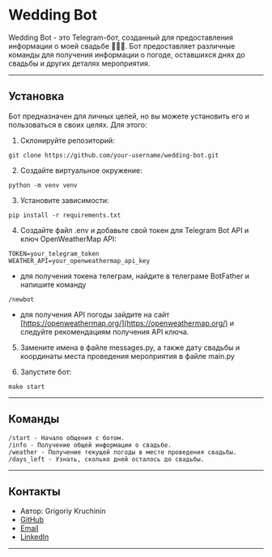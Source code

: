 # Wedding Bot

Wedding Bot - это Telegram-бот, созданный для предоставления информации о моей свадьбе 🥂🥂🥂. Бот предоставляет различные команды для получения информации о погоде, оставшихся днях до свадьбы и других деталях мероприятия.

***

## Установка

Бот предназначен для личных целей, но вы можете установить его и пользоваться в своих целях. Для этого:

1. Склонируйте репозиторий:
```
git clone https://github.com/your-username/wedding-bot.git
```

2. Создайте виртуальное окружение:
```
python -m venv venv
```

3. Установите зависимости:
```
pip install -r requirements.txt
```

4. Создайте файл .env и добавьте свой токен для Telegram Bot API и ключ OpenWeatherMap API:
```
TOKEN=your_telegram_token
WEATHER_API=your_openweathermap_api_key
```
- для получения токена телеграм, найдите в телеграме BotFather и напишите команду
```
/newbot
```

- для получения API погоды зайдите на сайт [https://openweathermap.org/](https://openweathermap.org/) и следуйте рекомендациям получения API ключа.

5. Замените имена в файле messages.py, а также дату свадьбы и координаты места проведения мероприятия в файле main.py

6. Запустите бот:
```
make start
```

***

## Команды
```
/start - Начало общения с ботом.
/info - Получение общей информации о свадьбе.
/weather - Получение текущей погоды в месте проведения свадьбы.
/days_left - Узнать, сколько дней осталось до свадьбы.
```

***
## Контакты
- Автор: Grigoriy Kruchinin
- [GitHub](https://github.com/GrigoriyKruchinin)
- [Email](gkruchinin75@gmail.com)
- [LinkedIn](https://www.linkedin.com/in/grigoriy-kruchinin/)
***